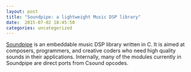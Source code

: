 ```yaml
---
layout: post
title: "Soundpipe: a lightweight Music DSP library"
date:  2015-07-02 18:45:50
categories: uncategorized
---
```


[Soundpipe](http://www.github.com/PaulBatchelor/Soundpipe.git) is an embeddable 
music DSP library written in C. It is aimed at composers, programmers,  and
creative coders who need high quality sounds in their applications. Internally, 
many of the modules currently in Soundpipe are direct ports from Csound opcodes.


